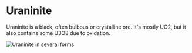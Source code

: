 
# Uraninite

Uraninite is a black, often bulbous or crystalline ore.  It's mostly UO2,
but it also contains some U3O8 due to oxidation.

![Uraninite in several forms](uraninite.png)